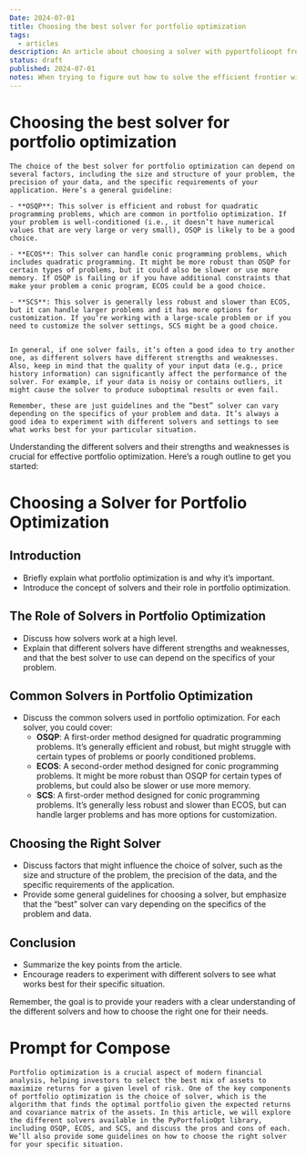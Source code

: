 ```yaml
---
Date: 2024-07-01
title: Choosing the best solver for portfolio optimization
tags:
  - articles
description: An article about choosing a solver with pyportfolioopt from a selection of various solvers.
status: draft
published: 2024-07-01
notes: When trying to figure out how to solve the efficient frontier with pyportfolioopt, I couldn't choose between the various solvers available.
---
```

# Choosing the best solver for portfolio optimization

```
The choice of the best solver for portfolio optimization can depend on several factors, including the size and structure of your problem, the precision of your data, and the specific requirements of your application. Here’s a general guideline:

- **OSQP**: This solver is efficient and robust for quadratic programming problems, which are common in portfolio optimization. If your problem is well-conditioned (i.e., it doesn’t have numerical values that are very large or very small), OSQP is likely to be a good choice.
    
- **ECOS**: This solver can handle conic programming problems, which includes quadratic programming. It might be more robust than OSQP for certain types of problems, but it could also be slower or use more memory. If OSQP is failing or if you have additional constraints that make your problem a conic program, ECOS could be a good choice.
    
- **SCS**: This solver is generally less robust and slower than ECOS, but it can handle larger problems and it has more options for customization. If you’re working with a large-scale problem or if you need to customize the solver settings, SCS might be a good choice.
    

In general, if one solver fails, it’s often a good idea to try another one, as different solvers have different strengths and weaknesses. Also, keep in mind that the quality of your input data (e.g., price history information) can significantly affect the performance of the solver. For example, if your data is noisy or contains outliers, it might cause the solver to produce suboptimal results or even fail.

Remember, these are just guidelines and the “best” solver can vary depending on the specifics of your problem and data. It’s always a good idea to experiment with different solvers and settings to see what works best for your particular situation.
```
 
Understanding the different solvers and their strengths and weaknesses is crucial for effective portfolio optimization. Here’s a rough outline to get you started:
# Choosing a Solver for Portfolio Optimization

## Introduction

- Briefly explain what portfolio optimization is and why it’s important.
- Introduce the concept of solvers and their role in portfolio optimization.

## The Role of Solvers in Portfolio Optimization

- Discuss how solvers work at a high level.
- Explain that different solvers have different strengths and weaknesses, and that the best solver to use can depend on the specifics of your problem.

## Common Solvers in Portfolio Optimization

- Discuss the common solvers used in portfolio optimization. For each solver, you could cover:
    - **OSQP**: A first-order method designed for quadratic programming problems. It’s generally efficient and robust, but might struggle with certain types of problems or poorly conditioned problems.
    - **ECOS**: A second-order method designed for conic programming problems. It might be more robust than OSQP for certain types of problems, but could also be slower or use more memory.
    - **SCS**: A first-order method designed for conic programming problems. It’s generally less robust and slower than ECOS, but can handle larger problems and has more options for customization.

## Choosing the Right Solver

- Discuss factors that might influence the choice of solver, such as the size and structure of the problem, the precision of the data, and the specific requirements of the application.
- Provide some general guidelines for choosing a solver, but emphasize that the “best” solver can vary depending on the specifics of the problem and data.

## Conclusion

- Summarize the key points from the article.
- Encourage readers to experiment with different solvers to see what works best for their specific situation.

Remember, the goal is to provide your readers with a clear understanding of the different solvers and how to choose the right one for their needs.

# Prompt for Compose

`Portfolio optimization is a crucial aspect of modern financial analysis, helping investors to select the best mix of assets to maximize returns for a given level of risk. One of the key components of portfolio optimization is the choice of solver, which is the algorithm that finds the optimal portfolio given the expected returns and covariance matrix of the assets. In this article, we will explore the different solvers available in the PyPortfolioOpt library, including OSQP, ECOS, and SCS, and discuss the pros and cons of each. We’ll also provide some guidelines on how to choose the right solver for your specific situation.`

